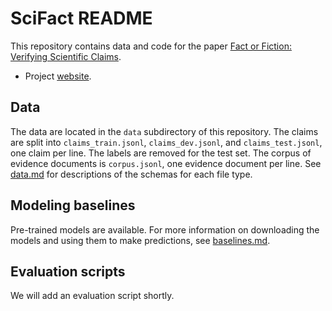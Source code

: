# SciFact README

This repository contains data and code for the paper [Fact or Fiction: Verifying Scientific Claims](https://arxiv.org/abs/2004.14974).

- Project [website](https://scifact.allenai.org).

## Data

The data are located in the `data` subdirectory of this repository. The claims are split into `claims_train.jsonl`, `claims_dev.jsonl`, and `claims_test.jsonl`, one claim per line. The labels are removed for the test set. The corpus of evidence documents is `corpus.jsonl`, one evidence document per line. See [data.md](data.md) for descriptions of the schemas for each file type.

## Modeling baselines

Pre-trained models are available. For more information on downloading the models and using them to make predictions, see [baselines.md](baselines.md).

## Evaluation scripts

We will add an evaluation script shortly.
